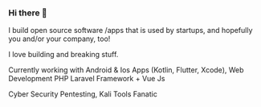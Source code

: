 ### Hi there 👋


I build open source software /apps that is used by startups, and hopefully you and/or your company, too!

I love building and breaking stuff. 

Currently working with Android & Ios Apps (Kotlin, Flutter, Xcode), Web Development PHP Laravel Framework + Vue Js

Cyber Security Pentesting, Kali Tools Fanatic


<!--
**felixivance/felixivance** is a ✨ _special_ ✨ repository because its `README.md` (this file) appears on your GitHub profile.
